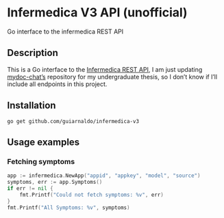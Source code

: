# Infermedica V3 API (unofficial)

Go interface to the infermedica REST API

## Description

This is a Go interface to the [Infermedica REST API](https://developer.infermedica.com/docs/api), I am just updating [mydoc-chat’s](https://github.com/mydoc-chat/infermedica) repository for my undergraduate thesis, so I don’t know if I’ll include all endpoints in this project.

## Installation

```go get github.com/guiarnaldo/infermedica-v3```

## Usage examples

### Fetching symptoms
```go
app := infermedica.NewApp("appid", "appkey", "model", "source")
symptoms, err := app.Symptoms()
if err != nil {
    fmt.Printf("Could not fetch symptoms: %v", err)
}
fmt.Printf("All Symptoms: %v", symptoms)
```
